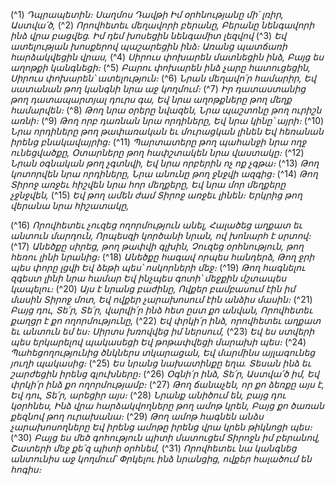 
(^1) _Դպրապետին։ Սաղմոս Դավթի
Իմ օրհնությանը մի՛ լռիր, Աստվա՛ծ,_
(^2) _Որովհետեւ մեղավորի բերանը,
Բերանը նենգավորի ինձ վրա բացվեց.
Իմ դեմ խոսեցին նենգամիտ լեզվով_
(^3) _Եվ ատելության խոսքերով պաշարեցին ինձ։
Առանց պատճառի հարձակվեցին վրաս,_
(^4) _Սիրուս փոխարեն մատնեցին ինձ,
Բայց ես աղոթքի կանգնեցի։_
(^5) _Բարու փոխարեն ինձ չարը հատուցեցին,
Սիրուս փոխարեն՝ ատելություն։_
(^6) _Նրան մեղավո՛ր համարիր,
Եվ սատանան թող կանգնի նրա աջ կողմում։_
(^7) _Իր դատաստանից թող դատապարտյալ դուրս գա,
Եվ նրա աղոթքները թող մեղք համարվեն։_
(^8) _Թող նրա օրերը նվազեն,
Նրա պաշտոնը թող ուրիշն առնի։_
(^9) _Թող որբ դառնան նրա որդիները,
Եվ նրա կինը՝ այրի։_
(^10) _Նրա որդիները թող թափառական եւ մուրացկան լինեն
Եվ հեռանան իրենց բնակավայրից։_
(^11) _Պարտատերը թող պահանջի նրա ողջ ունեցվածքը,
Օտարները թող հափշտակեն նրա վաստակը։_
(^12) _Նրան օգնական թող չգտնվի,
Եվ նրա որբերին ոչ ոք չգթա։_
(^13) _Թող կոտորվեն նրա որդիները,
Նրա անունը թող ջնջվի ազգից։_
(^14) _Թող Տիրոջ առջեւ հիշվեն նրա հոր մեղքերը,
Եվ նրա մոր մեղքերը չջնջվեն,_
(^15) _Եվ թող ամեն ժամ Տիրոջ առջեւ լինեն։
Երկրից թող վերանա նրա հիշատակը,_


(^16) _Որովհետեւ չուզեց ողորմություն անել,
Հալածեց աղքատ եւ անտուն մարդուն,
Որպեսզի կործանի նրան, ով խոնարհ է սրտով։_
(^17) _Անեծքը սիրեց, թող թափվի գլխին,
Չուզեց օրհնություն, թող հեռու լինի նրանից։_
(^18) _Անեծքը հագավ որպես հանդերձ,
Թող ջրի պես փորը լցվի
Եվ ձեթի պես՝ ոսկորների մեջ։_
(^19) _Թող հագնելու զգեստ լինի նրա համար
Եվ ինչպես գոտի՝ մեջքին մշտապես կապելու։_
(^20) _Այս է նրանց բաժինը,
Ովքեր բամբասում էին իմ մասին Տիրոջ մոտ,
Եվ ովքեր չարախոսում էին անձիս մասին։_
(^21) _Բայց դու, Տե՛ր, Տե՛ր, վարվի՛ր ինձ հետ ըստ քո անվան,
Որովհետեւ քաղցր է քո ողորմությունը,_
(^22) _Եվ փրկի՛ր ինձ, որովհետեւ աղքատ եւ անտուն եմ ես։
Սիրտս խռովվեց իմ ներսում,_
(^23) _Եվ ես ստվերի պես երկարելով պակասեցի
Եվ թոթափվեցի մարախի պես։_
(^24) _Պահեցողությունից ծնկներս տկարացան,
Եվ մարմինս այլագունեց յուղի պակասից։_
(^25) _Ես նրանց նախատինքը եղա.
Տեսան ինձ եւ շարժեցին իրենց գլուխները։_
(^26) _Օգնի՛ր ինձ, Տե՛ր, Աստվա՛ծ իմ,
Եվ փրկի՛ր ինձ քո ողորմությամբ։_
(^27) _Թող ճանաչեն, որ քո ձեռքը այս է,
Եվ դու, Տե՛ր, արեցիր այս։_
(^28) _Նրանք անիծում են, բայց դու կօրհնես,
Ինձ վրա հարձակվողները թող ամոթ կրեն,
Բայց քո ծառան քեզնով թող ուրախանա։_
(^29) _Թող ամոթ հագնեն անձս չարախոսողները
Եվ իրենց ամոթը իրենց վրա կրեն թիկնոցի պես։_
(^30) _Բայց ես մեծ գոհություն պիտի մատուցեմ Տիրոջն իմ բերանով,
Շատերի մեջ քե՛զ պիտի օրհնեմ,_
(^31) _Որովհետեւ նա կանգնեց անտունիս աջ կողմում՝
Փրկելու ինձ նրանցից, ովքեր հալածում են հոգիս։_
